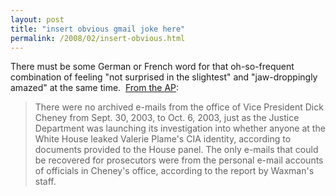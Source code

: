 ```yaml
---
layout: post
title: "insert obvious gmail joke here"
permalink: /2008/02/insert-obvious.html
---
```


<p>There must be some German or French word for that oh-so-frequent combination of feeling &quot;not surprised in the slightest&quot; and &quot;jaw-droppingly amazed&quot; at the same time.&nbsp; <a href="http://news.yahoo.com/s/ap/20080227/ap_on_go_co/white_house_e_mail;_ylt=AsOqcdHtpbWZ8TkkZNPDNs.s0NUE">From the AP</a>:</p><blockquote><p>There were no archived e-mails from the office of Vice President Dick Cheney from Sept. 30, 2003, to Oct. 6, 2003, just as the Justice Department was launching its investigation into whether anyone at the White House leaked Valerie Plame's CIA identity, according to documents provided to the House panel. The only e-mails that could be recovered for prosecutors were from the personal e-mail accounts of officials in Cheney's office, according to the report by Waxman's staff.</p></blockquote>


